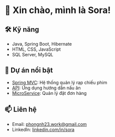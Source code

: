 # 👋 Xin chào, mình là Sora!

## 🛠 Kỹ năng
- Java, Spring Boot, Hibernate
- HTML, CSS, JavaScript
- SQL Server, MySQL

## 🚀 Dự án nổi bật
- [Spring MVC](https://github.com/SoraWork/movietheater_mvc): Hệ thống quản lý rạp chiếu phim
- [API](https://github.com/SoraWork/API-Recipe): Ứng dụng hướng dẫn nấu ăn
- [MicroService](https://github.com/SoraWork/Shopping-MicroService): Quản lý đặt đơn hàng
## 📫 Liên hệ
- Email: phongnh23.work@gmail.com
- LinkedIn: [linkedin.com/in/sora](https://www.linkedin.com/in/sora-sora-368642356/)
